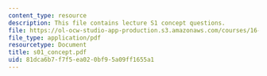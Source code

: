 ```yaml
---
content_type: resource
description: This file contains lecture S1 concept questions.
file: https://ol-ocw-studio-app-production.s3.amazonaws.com/courses/16-01-unified-engineering-i-ii-iii-iv-fall-2005-spring-2006/81dca6b7f7f5ea020bf95a09ff1655a1_s01_concept.pdf
file_type: application/pdf
resourcetype: Document
title: s01_concept.pdf
uid: 81dca6b7-f7f5-ea02-0bf9-5a09ff1655a1
---
```


